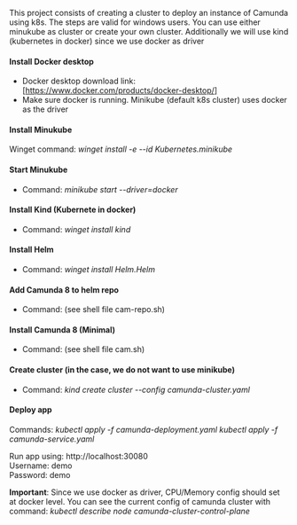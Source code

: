 This project consists of creating a cluster to deploy an instance of Camunda using k8s. The steps are valid for windows users. You can use either minukube as cluster or create your own cluster. 
Additionally we will use kind (kubernetes in docker) since we use docker as driver

#### Install Docker desktop
- Docker desktop download link: [https://www.docker.com/products/docker-desktop/]
- Make sure docker is running. Minikube (default k8s cluster) uses docker as the driver

#### Install Minukube
Winget command: *winget install -e --id Kubernetes.minikube*

#### Start Minukube
- Command: *minikube start --driver=docker*

#### Install Kind (Kubernete in docker)
- Command: *winget install kind*
  
#### Install Helm
- Command: *winget install Helm.Helm*

#### Add Camunda 8 to helm repo
- Command: (see shell file cam-repo.sh)
  
#### Install Camunda 8 (Minimal)
- Command: (see shell file cam.sh)


#### Create cluster (in the case, we do not want to use minikube)
- Command: *kind create cluster --config camunda-cluster.yaml*

#### Deploy app 
 Commands:
   *kubectl apply -f camunda-deployment.yaml*
   *kubectl apply -f camunda-service.yaml*

Run app using: http://localhost:30080 <br>
Username: demo <br>
Password: demo <br>

 **Important**: Since we use docker as driver, CPU/Memory config should set at docker level. You can see the current config of camunda cluster with command: *kubectl describe node camunda-cluster-control-plane*

